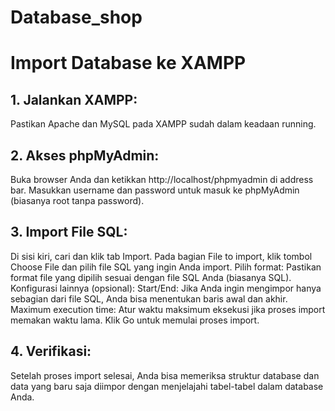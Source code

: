 # Database_shop

# Import Database ke XAMPP
## 1. Jalankan XAMPP:
Pastikan Apache dan MySQL pada XAMPP sudah dalam keadaan running.
## 2. Akses phpMyAdmin:
Buka browser Anda dan ketikkan http://localhost/phpmyadmin di address bar.
Masukkan username dan password untuk masuk ke phpMyAdmin (biasanya root tanpa password).
## 3. Import File SQL:
Di sisi kiri, cari dan klik tab Import.
Pada bagian File to import, klik tombol Choose File dan pilih file SQL yang ingin Anda import.
Pilih format: Pastikan format file yang dipilih sesuai dengan file SQL Anda (biasanya SQL).
Konfigurasi lainnya (opsional):
Start/End: Jika Anda ingin mengimpor hanya sebagian dari file SQL, Anda bisa menentukan baris awal dan akhir.
Maximum execution time: Atur waktu maksimum eksekusi jika proses import memakan waktu lama.
Klik Go untuk memulai proses import.
## 4. Verifikasi:
Setelah proses import selesai, Anda bisa memeriksa struktur database dan data yang baru saja diimpor dengan menjelajahi tabel-tabel dalam database Anda.
